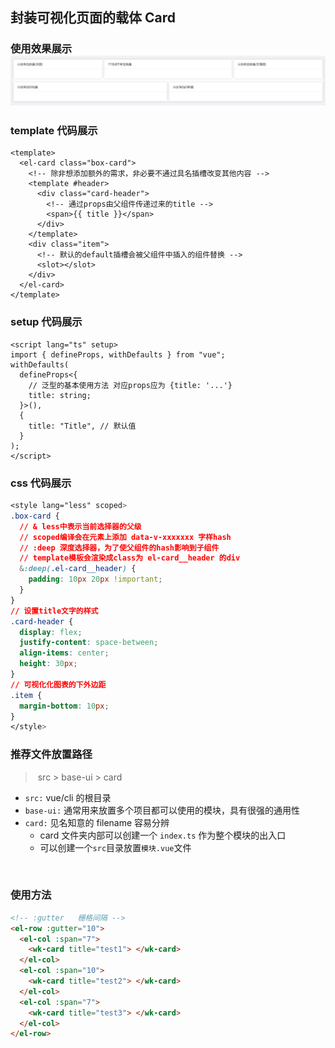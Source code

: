 ## 封装可视化页面的载体 Card

### 使用效果展示![image-20220504195054471](https://github.com/WangUnique/PackageComponents/blob/master/PC%E5%8F%AF%E8%A7%86%E5%8C%96%E9%A1%B5%E9%9D%A2/assets/img/cart.png)

### template 代码展示

```vue
<template>
  <el-card class="box-card">
    <!-- 除非想添加额外的需求，非必要不通过具名插槽改变其他内容 -->
    <template #header>
      <div class="card-header">
        <!-- 通过props由父组件传递过来的title -->
        <span>{{ title }}</span>
      </div>
    </template>
    <div class="item">
      <!-- 默认的default插槽会被父组件中插入的组件替换 -->
      <slot></slot>
    </div>
  </el-card>
</template>
```

### setup 代码展示

```vue
<script lang="ts" setup>
import { defineProps, withDefaults } from "vue";
withDefaults(
  defineProps<{
    // 泛型的基本使用方法 对应props应为 {title: '...'}
    title: string;
  }>(),
  {
    title: "Title", // 默认值
  }
);
</script>
```

### css 代码展示

```css
<style lang="less" scoped>
.box-card {
  // & less中表示当前选择器的父级
  // scoped编译会在元素上添加 data-v-xxxxxxx 字样hash
  // :deep 深度选择器，为了使父组件的hash影响到子组件
  // template模板会渲染成class为 el-card__header 的div
  &:deep(.el-card__header) {
    padding: 10px 20px !important;
  }
}
// 设置title文字的样式
.card-header {
  display: flex;
  justify-content: space-between;
  align-items: center;
  height: 30px;
}
// 可视化化图表的下外边距
.item {
  margin-bottom: 10px;
}
</style>
```

### 推荐文件放置路径

> ​ src > base-ui > card

- `src:` vue/cli 的根目录
- `base-ui:` 通常用来放置多个项目都可以使用的模块，具有很强的通用性
- `card:` 见名知意的 filename 容易分辨
  - card 文件夹内部可以创建一个 `index.ts` 作为整个模块的出入口
  - 可以创建一个`src`目录放置`模块.vue`文件

​

### 使用方法

```html
<!-- :gutter   栅格间隔 -->
<el-row :gutter="10">
  <el-col :span="7">
    <wk-card title="test1"> </wk-card>
  </el-col>
  <el-col :span="10">
    <wk-card title="test2"> </wk-card>
  </el-col>
  <el-col :span="7">
    <wk-card title="test3"> </wk-card>
  </el-col>
</el-row>
```
